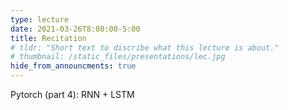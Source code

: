 ```yaml
---
type: lecture
date: 2021-03-26T8:00:00-5:00
title: Recitation
# tldr: "Short text to discribe what this lecture is about."
# thumbnail: /static_files/presentations/lec.jpg
hide_from_announcments: true
---
```

Pytorch (part 4): RNN + LSTM